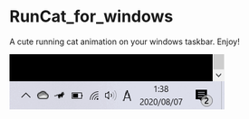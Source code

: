 # RunCat_for_windows
A cute running cat animation on your windows taskbar. Enjoy!

![Demo](RunCat/resources/runcat_demo.gif)

